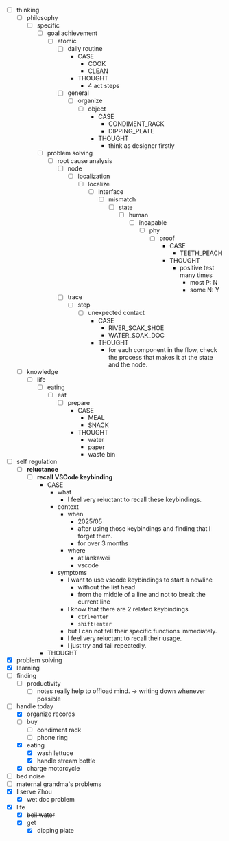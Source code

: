 - [ ] thinking
    - [ ] philosophy
        - [ ] specific
            - [ ] goal achievement
                - [ ] atomic
                    - [ ] daily routine
                        - CASE
                            - COOK
                            - CLEAN
                        - THOUGHT
                            - 4 act steps
                    - [ ] general
                        - [ ] organize
                            - [ ] object
                                - CASE
                                    - CONDIMENT_RACK
                                    - DIPPING_PLATE
                                - THOUGHT
                                    - think as designer firstly
            - [ ] problem solving
                - [ ] root cause analysis
                    - [ ] node
                        - [ ] localization
                            - [ ] localize
                                - [ ] interface
                                    - [ ] mismatch
                                        - [ ] state
                                            - [ ] human
                                                - [ ] incapable
                                                    - [ ] phy
                                                        - [ ] proof
                                                            - CASE
                                                                - TEETH_PEACH
                                                            - THOUGHT
                                                                - positive test many times
                                                                    - most P: N
                                                                    - some N: Y
                    - [ ] trace
                        - [ ] step
                            - [ ] unexpected contact
                                - CASE
                                    - RIVER_SOAK_SHOE
                                    - WATER_SOAK_DOC
                                - THOUGHT
                                    - for each component in the flow, check the process that makes it at the state and the node.
    - [ ] knowledge
        - [ ] life
            - [ ] eating
                - [ ] eat
                    - [ ] prepare
                        - CASE
                            - MEAL
                            - SNACK
                        - THOUGHT
                            - water
                            - paper
                            - waste bin
- [ ] self regulation
    - [ ] **reluctance**
        - [ ] **recall VSCode keybinding**
            - CASE
                - what
                    - I feel very reluctant to recall these keybindings.
                - context
                    - when
                        - 2025/05
                        - after using those keybindings and finding that I forget them.
                        - for over 3 months
                    - where
                        - at lankawei
                        - vscode
                - symptoms
                    - I want to use vscode keybindings to start a newline
                        - without the list head
                        - from the middle of a line and not to break the current line
                    - I know that there are 2 related keybindings
                        - `ctrl+enter`
                        - `shift+enter`
                    - but I can not tell their specific functions immediately.
                    - I feel very reluctant to recall their usage.
                    - I just try and fail repeatedly.
            - THOUGHT
- [x] problem solving
- [x] learning
- [ ] finding
    - [ ] productivity
        - [ ] notes really help to offload mind. -> writing down whenever possible
- [ ] handle today
    - [x] organize records
    - [ ] buy
        - [ ] condiment rack
        - [ ] phone ring
    - [x] eating
        - [x] wash lettuce
        - [x] handle stream bottle
    - [x] charge motorcycle
- [ ] bed noise
- [ ] maternal grandma's problems
- [x] I serve Zhou
    - [x] wet doc problem
- [x] life
    - [x] ~~boil water~~
    - [x] get
        - [x] dipping plate